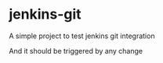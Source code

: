 # jenkins-git
A simple project to test jenkins git integration




And
it should be triggered by any change
